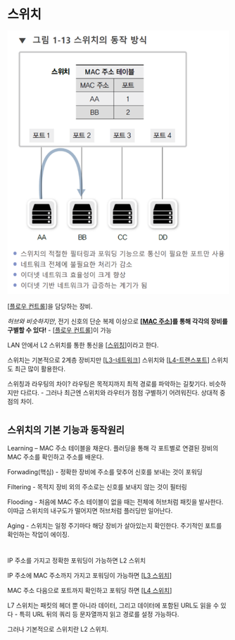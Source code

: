 # 스위치
![스위치의 동작 방식](../attachments/2022-09-14-17-39-54.png)

[[플로우 컨트롤]]을 담당하는 장비.

*허브와 비슷하지만*, 전기 신호의 단순 복제 이상으로 **[[MAC 주소]]를 통해 각각의 장비를 구별할 수 있다!** - [[플로우 컨트롤]]이 가능 

LAN 안에서 L2 스위치를 통한 통신을 [[스위칭]]이라고 한다.

스위치는 기본적으로 2계층 장비지만 [[L3-네트워크]] 스위치와 [[L4-트랜스포트]] 스위치도 최근 많이 활용한다.  

스위칭과 라우팅의 차이? 라우팅은 목적지까지 최적 경로를 파악하는 길찾기다. 비슷하지만 다르다. - 그러나 최근엔 스위치와 라우터가 점점 구별하기 어려워진다. 상대적 중점의 차이.  
# 

## 스위치의 기본 기능과 동작원리  

Learning – MAC 주소 테이블을 채운다. 플러딩을 통해 각 포트별로 연결된 장비의 MAC 주소를 확인하고 주소를 배운다.  

Forwading(핵심) - 정확한 장비에 주소를 맞추어 신호를 보내는 것이 포워딩 

Filtering - 목적지 장비 외의 주소로는 신호를 보내지 않는 것이 필터링 

Flooding - 처음에 MAC 주소 테이블이 없을 때는 전체에 허브처럼 패킷을 발사한다. 이따금 스위치의 내구도가 떨어지면 허브처럼 플러딩만 일어난다.  

Aging - 스위치는 일정 주기마다 해당 장비가 살아있는지 확인한다. 주기적인 포트를 확인하는 작업이 에이징.  
# 

IP 주소를 가지고 정확한 포워딩이 가능하면 L2 스위치 

IP 주소에 MAC 주소까지 가지고 포워딩이 가능하면 [[L3 스위치]] 

MAC 주소 다음으로 포트까지 확인하고 포워딩 하면 [[L4 스위치]]  

L7 스위치는 패킷의 헤더 뿐 아니라 데이터, 그리고 데이터에 포함된 URL도 읽을 수 있다 - 특히 URL 뒤의 쿼리 등 문자열까지 읽고 경로를 설정 가능하다.   

 

그러나 기본적으로 스위치란 L2 스위치. 

[//begin]: # "Autogenerated link references for markdown compatibility"
[플로우 컨트롤]: <플로우 컨트롤> "플로우 컨트롤"
[MAC 주소]: <MAC 주소> "MAC 주소"
[플로우 컨트롤]: <플로우 컨트롤> "플로우 컨트롤"
[스위칭]: 스위칭 "스위칭"
[L3-네트워크]: L3-네트워크 "L3-네트워크"
[L4-트랜스포트]: L4-트랜스포트 "L4-트랜스포트"
[L3 스위치]: <L3 스위치> "L3 스위치"
[L4 스위치]: <L4 스위치> "L4 스위치"
[//end]: # "Autogenerated link references"